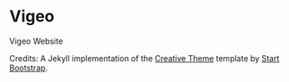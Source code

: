 # Vigeo
Vigeo Website




Credits:
A Jekyll implementation of the [Creative Theme](http://startbootstrap.com/template-overviews/creative/) template by [Start Bootstrap](http://startbootstrap.com).
